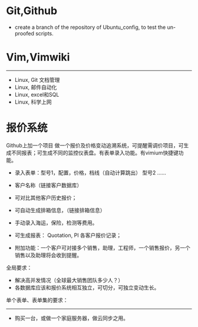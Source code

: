 # Git,Github
- create a branch of the repository of Ubuntu_config, to test the un-proofed scripts.

# Vim,Vimwiki

-----
 
- Linux, Git 文档管理
- Linux, 邮件自动化
- Linux, excel和SQL
- Linux, 科学上网


# 报价系统 
Github上加一个项目
做一个报价及价格变动追溯系统，可提醒需调价项目，可生成不同报表；可生成不同的监控仪表盘。有表单录入功能。有vimium快捷键功能。

- 录入表单：型号1，配置，价格，档线（自动计算跳出）
型号2 ……

- 客户名称（链接客户数据库）

- 可对比其他客户历史报价；
- 可自动生成排箱信息，（链接排箱信息）
- 手动录入海运，保险，检测等费用。

- 可生成报表：
Quotation, PI
各客户报价记录；
 
- 附加功能：一个客户可对接多个销售，助理，工程师，一个销售报价，另一个销售以及助理将会收到提醒。

全局要求：
- 解决高并发情况（全球最大销售团队多少人？）
- 各数据库应该和报价系统相互独立，可切分，可独立变动生长。

单个表单、表单集的要求：


-------------
- 购买一台，或做一个家庭服务器，做云同步之用。
